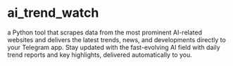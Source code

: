 # ai_trend_watch
a Python tool that scrapes data from the most prominent AI-related websites and delivers the latest trends, news, and developments directly to your Telegram app. Stay updated with the fast-evolving AI field with daily trend reports and key highlights, delivered automatically to you.

